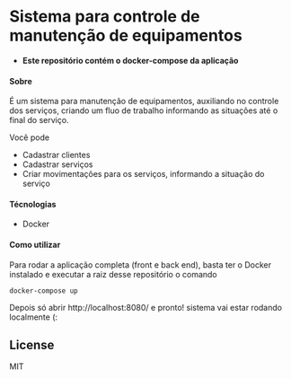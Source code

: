 # Sistema para controle de manutenção de equipamentos
- **Este repositório contém o docker-compose da aplicação**

#### Sobre

É um sistema para manutenção de equipamentos, auxiliando no controle dos serviços, criando um fluo de trabalho informando as situações até o final do serviço.

Você pode
- Cadastrar clientes
- Cadastrar serviços
- Criar movimentações para os serviços, informando a situação do serviço


#### Técnologias

* Docker


#### Como utilizar

Para rodar a aplicação completa (front e back end), basta ter o Docker instalado e executar a raiz desse repositório o comando 

`docker-compose up`

Depois só abrir <a>http://localhost:8080/</a> e pronto! sistema vai estar rodando localmente (:

License
----

MIT
